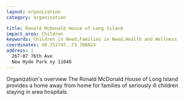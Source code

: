 ```yaml
---
layout: organization
category: organization

title: Ronald McDonald House of Long Island
impact_area: Children
keywords: Children in Need,Families in Need,Health and Wellness
coordinates: 40.751747,-73.708824
address: |
  267-07 76th Ave
  New Hyde Park ny 11040
---
```

Organization's overview
The Ronald McDonald House of Long Island provides a home away from home for families of seriously ill children staying in area hospitals.